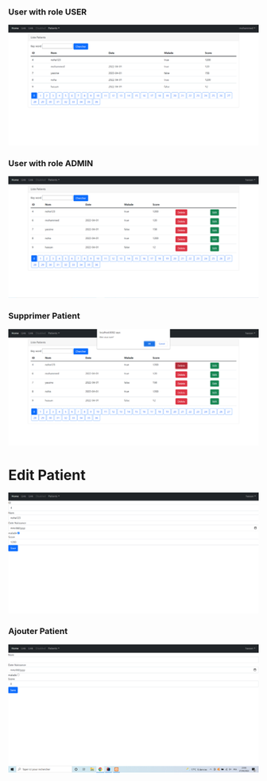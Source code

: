 <h3>User with role USER</h3>
<img src="Images/roleuser.PNG">
<h3>User with role ADMIN</h3>
<img src="Images/roleAdmin.PNG">
<h3>Supprimer Patient</h3>
<img src="Images/SupprimerPatient.PNG">
<h1>Edit Patient</h1>
<img src="Images/edit.PNG">
<h3>Ajouter Patient</h3>
<img src="Images/nouveauPatient.PNG">